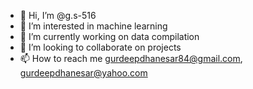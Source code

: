 - 👋 Hi, I’m @g.s-516
- 👀 I’m interested in machine learning
- 🌱 I’m currently working on data compilation
- 💞️ I’m looking to collaborate on projects
- 📫 How to reach me gurdeepdhanesar84@gmail.com, gurdeepdhanesar@yahoo.com

<!---
gurdeep516/gurdeep516 is a ✨ special ✨ repository because its `README.md` (this file) appears on your GitHub profile.
You can click the Preview link to take a look at your changes.
--->
